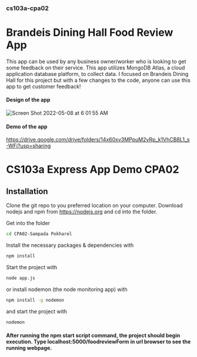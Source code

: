 ### cs103a-cpa02

# Brandeis Dining Hall Food Review App

This app can be used by any business owner/worker who is looking to get some feedback on their service. This app utilizes MongoDB Atlas, a cloud application database platform, to collect data. I focused on Brandeis Dining Hall for this project but with a few changes to the code, anyone can use this app to get customer feedback!

#### Design of the app

![Screen Shot 2022-05-08 at 6 01 55 AM](https://user-images.githubusercontent.com/101138631/167291245-149e3a4b-23a7-4ba8-b4c4-01799d456d9b.png)

#### Demo of the app

https://drive.google.com/drive/folders/14x60xv3MPpuM2yRp_k1VhCB8L1_s-WFi?usp=sharing

# CS103a Express App Demo CPA02

## Installation

Clone the git repo to you preferred location on your computer. Download nodejs and npm from https://nodejs.org and cd into the folder.

Get into the folder

```bash
cd CPA02-Sampada Pokharel
```

Install the necessary packages & dependencies with

```bash
npm install
```

Start the project with

```bash
node app.js
```

or install nodemon (the node monitoring app) with

```bash
npm install -g nodemon
```

and start the project with

```bash
nodemon
```

#### After running the npm start script command, the project should begin execution. Type localhost:5000/foodreviewForm in url browser to see the running webpage.
